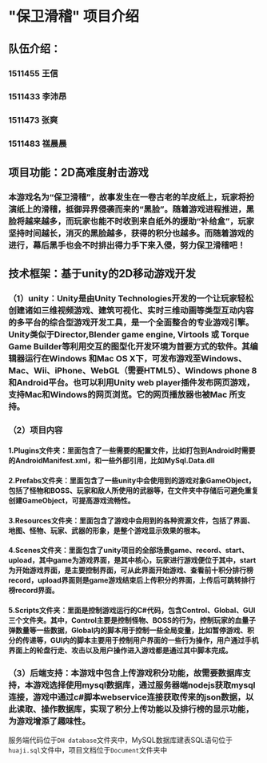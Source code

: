 # "保卫滑稽" 项目介绍

## 队伍介绍：
### 1511455 王信
### 1511433 李沛昂
###	1511473 张爽
###	1511483 禚晨晨

## 项目功能：2D高难度射击游戏
### 本游戏名为“保卫滑稽”，故事发生在一卷古老的羊皮纸上，玩家将扮演纸上的滑稽，抵御异界侵袭而来的“黑脸”。随着游戏进程推进，黑脸将越来越多，而玩家也能不时收到来自纸外的援助“补给盒”，玩家坚持时间越长，消灭的黑脸越多，获得的积分也越多。而随着游戏的进行，幕后黑手也会不时排出得力手下来入侵，努力保卫滑稽吧！

## 技术框架：基于unity的2D移动游戏开发
### （1）unity：Unity是由Unity Technologies开发的一个让玩家轻松创建诸如三维视频游戏、建筑可视化、实时三维动画等类型互动内容的多平台的综合型游戏开发工具，是一个全面整合的专业游戏引擎。Unity类似于Director,Blender game engine, Virtools 或 Torque Game Builder等利用交互的图型化开发环境为首要方式的软件。其编辑器运行在Windows 和Mac OS X下，可发布游戏至Windows、Mac、Wii、iPhone、WebGL（需要HTML5）、Windows phone 8和Android平台。也可以利用Unity web player插件发布网页游戏，支持Mac和Windows的网页浏览。它的网页播放器也被Mac 所支持。

### （2）项目内容
#### 1.Plugins文件夹：里面包含了一些需要的配置文件，比如打包到Android时需要的AndroidManifest.xml，和一些外部引用，比如MySql.Data.dll
#### 2.Prefabs文件夹：里面包含了一些unity中会使用到的游戏对象GameObject，包括了怪物和BOSS、玩家和敌人所使用的武器等，在文件夹中存储后可避免重复创建GameObject，可提高游戏流畅性。
#### 3.Resources文件夹：里面包含了游戏中会用到的各种资源文件，包括了界面、地图、怪物、玩家、武器的形象，是整个游戏显示效果的根本。
#### 4.Scenes文件夹：里面包含了unity项目的全部场景game、record、start、upload，其中game为游戏界面，是其中核心，玩家进行游戏便位于其中，start为开始游戏界面，是主要控制界面，可从此界面开始游戏、查看前十积分排行榜record，upload界面则是game游戏结束后上传积分的界面，上传后可跳转排行榜record界面。
#### 5.Scripts文件夹：里面是控制游戏运行的C#代码，包含Control、Global、GUI三个文件夹。其中，Control主要是控制怪物、BOSS的行为，控制玩家的血量子弹数量等一些数据，Global内的脚本用于控制一些全局变量，比如暂停游戏、积分的传递等，GUI内的脚本主要用于控制用户界面的一些行为操作，用户通过手机界面上的轮盘行走、攻击以及用户操作进入游戏都是通过其中脚本完成。


### （3）后端支持：本游戏中包含上传游戏积分功能，故需要数据库支持，本游戏选择使用mysql数据库，通过服务器端nodejs获取mysql连接，游戏中通过c#脚本webservice连接获取传来的json数据，以此读取、操作数据库，实现了积分上传功能以及排行榜的显示功能，为游戏增添了趣味性。

服务端代码位于`DH database`文件夹中，MySQL数据库建表SQL语句位于`huaji.sql`文件中，项目文档位于`Document`文件夹中
